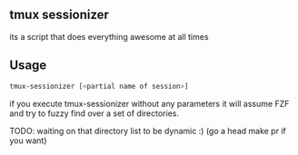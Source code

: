 ## tmux sessionizer
its a script that does everything awesome at all times

## Usage
```bash
tmux-sessionizer [<partial name of session>]
```

if you execute tmux-sessionizer without any parameters it will assume FZF and
try to fuzzy find over a set of directories.

TODO: waiting on that directory list to be dynamic :) (go a head make pr if you want)
